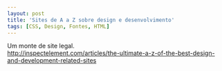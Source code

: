 ```yaml
---
layout: post
title: 'Sites de A a Z sobre design e desenvolvimento'
tags: [CSS, Design, Fontes, HTML]
---
```


Um monte de site legal.<br>
<http://inspectelement.com/articles/the-ultimate-a-z-of-the-best-design-and-development-related-sites>
